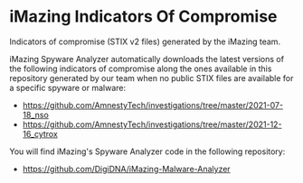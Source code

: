# iMazing Indicators Of Compromise
Indicators of compromise (STIX v2 files) generated by the iMazing team.

iMazing Spyware Analyzer automatically downloads the latest versions of the following indicators of compromise along the ones available in this repository generated by our team when no public STIX files are available for a specific spyware or malware:
* https://github.com/AmnestyTech/investigations/tree/master/2021-07-18_nso
* https://github.com/AmnestyTech/investigations/tree/master/2021-12-16_cytrox

You will find iMazing's Spyware Analyzer code in the following repository:
* https://github.com/DigiDNA/iMazing-Malware-Analyzer
